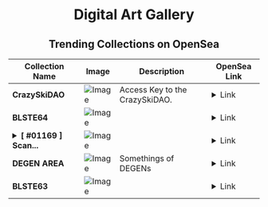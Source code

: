 <div align="center">

# Digital Art Gallery

## Trending Collections on OpenSea

| Collection Name                       | Image                                                                                     | Description                       | OpenSea Link                                                                                          |
|---------------------------------------|-------------------------------------------------------------------------------------------|-----------------------------------|--------------------------------------------------------------------------------------------------------|
| **CrazySkiDAO** | ![Image](https://i.seadn.io/s/raw/files/0582119c7397a99ca325f2752d9ddc52.jpg?w=500&auto=format?w=200&auto=format) | Access Key to the CrazySkiDAO. | <details><summary>Link</summary>[CrazySkiDAO](https://opensea.io/collection/crazyskidao-2)</details> |
| **BLSTE64** | ![Image](https://i.seadn.io/s/raw/files/61106edf50f9db6ca6d2ee53debd6fe5.png?w=500&auto=format?w=200&auto=format) |  | <details><summary>Link</summary>[BLSTE64](https://opensea.io/collection/blste64)</details> |
| **<details><summary>[ #01169 ] Scan...</summary>[ #01169 ] Scan QR to claim rewards</details>** | ![Image](https://i.seadn.io/s/raw/files/e67a6baad6a45c9c146f98a22ba7940a.gif?w=500&auto=format?w=200&auto=format) |  | <details><summary>Link</summary>[[ #01169 ] Scan QR to claim rewards](https://opensea.io/collection/01169-scan-qr-to-claim-rewards)</details> |
| **DEGEN AREA** | ![Image](https://i.seadn.io/s/raw/files/5f71e6e99e6cf8642621e3f2763337ea.jpg?w=500&auto=format?w=200&auto=format) | Somethings of DEGENs  | <details><summary>Link</summary>[DEGEN AREA](https://opensea.io/collection/degen-area)</details> |
| **BLSTE63** | ![Image](https://i.seadn.io/s/raw/files/9ac92fa2533aac70332d70653dd9bb22.png?w=500&auto=format?w=200&auto=format) |  | <details><summary>Link</summary>[BLSTE63](https://opensea.io/collection/blste63)</details> |

</div>